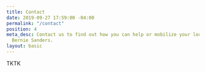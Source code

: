 ```yaml
---
title: Contact
date: 2019-09-27 17:59:00 -04:00
permalink: "/contact"
position: 4
meta_desc: Contact us to find out how you can help or mobilize your local to support
  Bernie Sanders.
layout: basic
---
```


TKTK